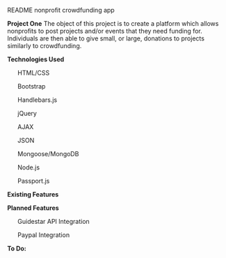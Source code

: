 README
nonprofit crowdfunding app

<b>Project One</b>
The object of this project is to create a platform which allows nonprofits to post projects and/or events that they need funding for. Individuals are then able to give small, or large, donations to projects similarly to crowdfunding.

<b> Technologies Used </b>
<ul>HTML/CSS</ul>
<ul>Bootstrap </ul>
<ul>Handlebars.js</ul>
<ul>jQuery</ul>
<ul>AJAX</ul>
<ul>JSON</ul>
<ul>Mongoose/MongoDB</ul>
<ul>Node.js</ul>
<ul> Passport.js </ul>

<b> Existing Features </b>


<b>Planned Features</b>
<ul>Guidestar API Integration</ul>
<ul>Paypal Integration</ul>


<b> To Do: </b>
